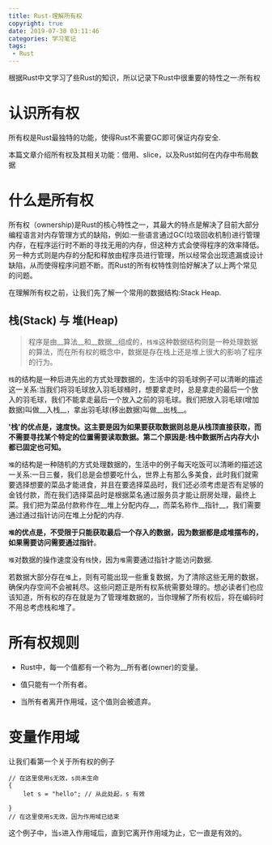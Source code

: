 ```yaml
---
title: Rust-理解所有权
copyright: true
date: 2019-07-30 03:11:46
categories: 学习笔记
tags:
 - Rust
---
```


根据Rust中文学习了些Rust的知识，所以记录下Rust中很重要的特性之一:所有权
<!--more-->

# 认识所有权

所有权是Rust最独特的功能，使得Rust不需要GC即可保证内存安全.

本篇文章介绍所有权及其相关功能：借用、slice，以及Rust如何在内存中布局数据

# 什么是所有权

所有权（ownership)是Rust的核心特性之一，其最大的特点是解决了目前大部分编程语言对内存管理方式的缺陷，例如:一些语言通过GC(垃圾回收机制)进行管理内存，在程序运行时不断的寻找无用的内存，但这种方式会使得程序的效率降低。另一种方式则是内存的分配和释放由程序员进行管理，所以经常会出现遗漏或设计缺陷，从而使得程序问题不断。而Rust的所有权特性则恰好解决了以上两个常见的问题。

在理解所有权之前，让我们先了解一个常用的数据结构:Stack Heap.

## 栈(Stack) 与 堆(Heap)

> 程序是由__算法__和__数据__组成的，`栈堆`这种数据结构则是一种处理数据的算法，而在所有权的概念中，数据是存在栈上还是堆上很大的影响了程序的行为。

`栈`的结构是一种后进先出的方式处理数据的，生活中的羽毛球例子可以清晰的描述这一关系:当我们将羽毛球放入羽毛球桶时，想要拿走时，总是拿走的最后一个放入的羽毛球，我们不能拿走最后一个放入之前的羽毛球。我们把放入羽毛球(增加数据)叫做__入栈__，拿出羽毛球(移出数据)叫做__出栈__。

__'栈'的优点是，速度快。这主要是因为如果要获取数据则总是从栈顶直接获取，而不需要寻找某个特定的位置需要读取数据。第二个原因是:栈中数据所占内存大小都已固定也可知。__

`堆`的结构是一种随机的方式处理数据的，生活中的例子每天吃饭可以清晰的描述这一关系:一日三餐，我们总是会想要吃什么，世界上有那么多美食，此时我们就需要选择想要的菜品才能进食，并且在要选择菜品时，我们还必须考虑是否有足够的金钱付款，而在我们选择菜品时是根据菜名通过服务员才能让厨房处理，最终上菜。我们把为菜品付款称作在__堆上分配内存__，而菜名称作__指针__，我们需要通过通过指针访问在堆上分配的内存.

__`堆`的优点是，不受限于只能获取最后一个存入的数据，因为数据都是成堆摆布的，如果需要访问需要通过指针__。

`堆`对数据的操作速度没有`栈`快，因为`堆`需要通过指针才能访问数据.

若数据大部分存在`堆`上，则有可能出现一些重复数据，为了清除这些无用的数据，确保内存空间不会被耗尽。这些问题正是所有权系统需要处理的。想必读者们也应该知道，所有权的存在就是为了管理堆数据的，当你理解了所有权后，将在编码时不用总考虑栈和堆了。

# 所有权规则

- Rust中，每一个值都有一个称为__所有者(owner)的变量。

- 值只能有一个所有者。

- 当所有者离开作用域，这个值则会被遗弃。

# 变量作用域

让我们看第一个关于所有权的例子

~~~
// 在这里使用s无效，s尚未生命
{
    let s = "hello"; // 从此处起，s 有效

}
// 在这里使用s无效，因为作用域已结束
~~~

这个例子中，当`s`进入作用域后，直到它离开作用域为止，它一直是有效的。




